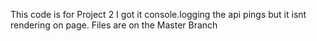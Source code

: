 This code is for Project 2 I got it console.logging the api pings but it isnt rendering on page. Files are on the Master Branch
